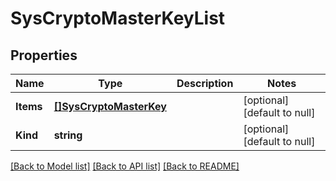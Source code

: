 # SysCryptoMasterKeyList

## Properties
Name | Type | Description | Notes
------------ | ------------- | ------------- | -------------
**Items** | [**[]SysCryptoMasterKey**](sys_crypto_masterKey.md) |  | [optional] [default to null]
**Kind** | **string** |  | [optional] [default to null]

[[Back to Model list]](../README.md#documentation-for-models) [[Back to API list]](../README.md#documentation-for-api-endpoints) [[Back to README]](../README.md)


